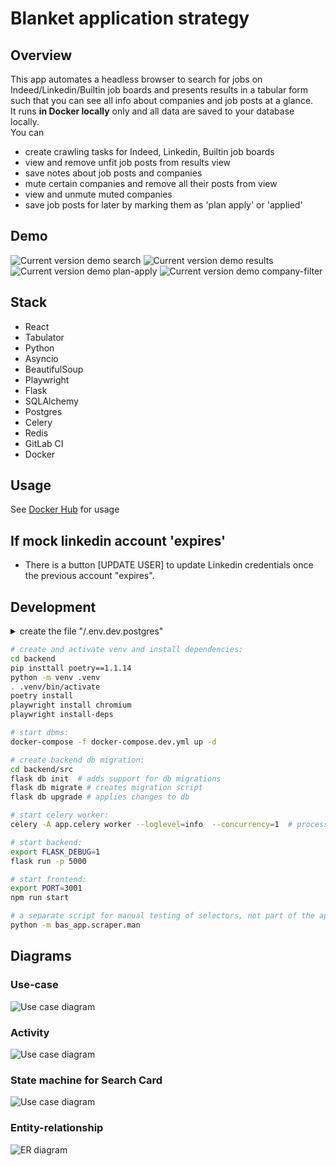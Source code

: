 # Blanket application strategy

## Overview

This app automates a headless browser to search for jobs on Indeed/Linkedin/Builtin job boards and presents results in a tabular form such that you can see all info about companies and job posts at a glance.  
It runs **in Docker locally** only and all data are saved to your database locally.   
You can 
 - create crawling tasks for Indeed, Linkedin, Builtin job boards  
 - view and remove unfit job posts from results view    
 - save notes about job posts and companies  
 - mute certain companies and remove all their posts from view
 - view and unmute muted companies
 - save job posts for later by marking them as 'plan apply' or 'applied'  



## Demo

![Current version demo search](Screenshot%202022-09-29%20app.png)
![Current version demo results](Screenshot%202022-09-29%20res.png)
![Current version demo plan-apply](Screenshot%202022-09-29%20plana.png)
![Current version demo company-filter](Screenshot%202022-09-29%20visibility.png)

## Stack

- React
- Tabulator
- Python
- Asyncio
- BeautifulSoup
- Playwright
- Flask
- SQLAlchemy
- Postgres
- Celery
- Redis
- GitLab CI
- Docker

## Usage

See [Docker Hub](https://hub.docker.com/r/vadzimk/bas) for usage


## If mock linkedin account 'expires'
- There is a button [UPDATE USER] to update Linkedin credentials once the previous account "expires".

## Development

<details>
<summary> create the file  "/.env.dev.postgres" </summary>
<pre>
POSTGRES_USER=postgres
POSTGRES_PASSWORD=1
DATABASE_NAME=bas
</pre>
</details>

```bash
# create and activate venv and install dependencies:
cd backend
pip insttall poetry==1.1.14
python -m venv .venv
. .venv/bin/activate
poetry install
playwright install chromium
playwright install-deps

# start dbms:
docker-compose -f docker-compose.dev.yml up -d

# create backend db migration:
cd backend/src  
flask db init  # adds support for db migrations  
flask db migrate # creates migration script  
flask db upgrade # applies changes to db  

# start celery worker:
celery -A app.celery worker --loglevel=info  --concurrency=1  # process 1 concurrent task in a queue

# start backend:
export FLASK_DEBUG=1
flask run -p 5000

# start frontend:
export PORT=3001
npm run start

# a separate script for manual testing of selectors, not part of the application
python -m bas_app.scraper.man   
``` 




## Diagrams
### Use-case
![Use case diagram](diagrams/Diagram-USE-CASE.drawio.svg)
### Activity
![Use case diagram](diagrams/Diagram-ACTIVITY.drawio.svg)
### State machine for Search Card
![Use case diagram](diagrams/Diagram-STATE-CARD.drawio.svg)
### Entity-relationship
![ER diagram](diagrams/erd.drawio.svg)
